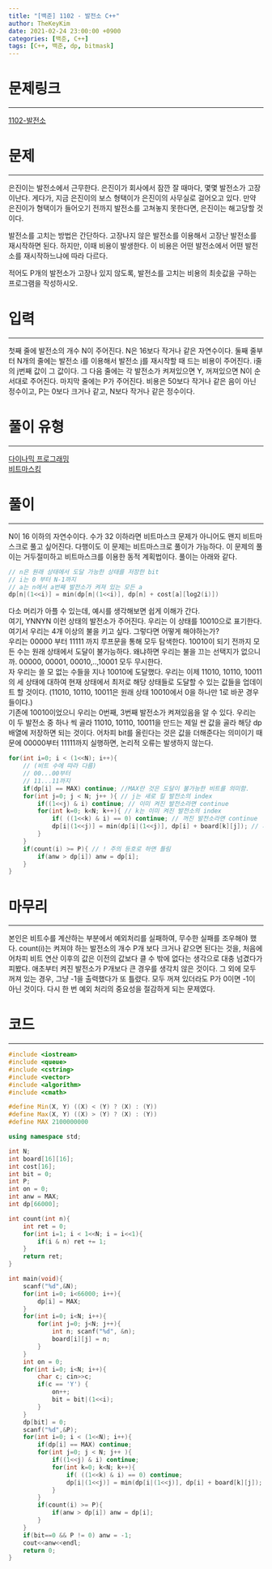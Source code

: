 ```yaml
---
title: "[백준] 1102 - 발전소 C++"
author: TheKeyKim
date: 2021-02-24 23:00:00 +0900
categories: [백준, C++]
tags: [C++, 백준, dp, bitmask]
---
```


# 문제링크
***
[1102-발전소](https://www.acmicpc.net/problem/1102)
# 문제
***
<div id="problem_description" class="problem-text">
				<p>은진이는 발전소에서 근무한다. 은진이가 회사에서 잠깐 잘 때마다, 몇몇 발전소가 고장이난다. 게다가, 지금 은진이의 보스 형택이가 은진이의 사무실로 걸어오고 있다. 만약 은진이가 형택이가 들어오기 전까지 발전소를 고쳐놓지 못한다면, 은진이는 해고당할 것이다.</p>

<p>발전소를 고치는 방법은 간단하다. 고장나지 않은 발전소를 이용해서 고장난 발전소를 재시작하면 된다. 하지만, 이때 비용이 발생한다. 이 비용은 어떤 발전소에서 어떤 발전소를 재시작하느냐에 따라 다르다.</p>

<p>적어도 P개의 발전소가 고장나 있지 않도록, 발전소를 고치는 비용의 최솟값을 구하는 프로그램을 작성하시오.
&nbsp;</p>
</div>

# 입력
***
<p>첫째 줄에 발전소의 개수 N이 주어진다. N은 16보다 작거나 같은 자연수이다. 둘째 줄부터 N개의 줄에는 발전소 i를 이용해서 발전소 j를 재시작할 때 드는 비용이 주어진다. i줄의 j번째 값이 그 값이다. 그 다음 줄에는 각 발전소가 켜져있으면 Y, 꺼져있으면 N이 순서대로 주어진다. 마지막 줄에는 P가 주어진다.&nbsp;비용은 50보다 작거나 같은 음이 아닌 정수이고, P는 0보다 크거나 같고, N보다 작거나 같은 정수이다.</p>

# 풀이 유형
***
[다이나믹 프로그래밍](/tags/dp)
<br>
[비트마스킹](/tags/bitmask)

# 풀이
***
N이 16 이하의 자연수이다. 수가 32 이하라면 비트마스크 문제가 아니어도 왠지 비트마스크로 풀고 싶어진다. 다행이도 이 문제는 비트마스크로 풀이가 가능하다. 이 문제의 풀이는 거두절미하고 비트마스크를 이용한 동적 계획법이다. 풀이는 아래와 같다.
```c++ 
// n은 원래 상태에서 도달 가능한 상태를 저장한 bit
// i는 0 부터 N-1까지
// a는 n에서 a번째 발전소가 켜져 있는 모든 a
dp[n|(1<<i)] = min(dp[n|(1<<i)], dp[n] + cost[a][log2(i)])
```
다소 머리가 아플 수 있는데, 예시를 생각해보면 쉽게 이해가 간다. <br>
여기, YNNYN 이런 상태의 발전소가 주어진다. 우리는 이 상태를 10010으로 표기한다. 여기서 우리는 4개 이상의 불을 키고 싶다. 그렇다면 어떻게 해야하는가? <br>
우리는 00000 부터 11111 까지 루프문을 통해 모두 탐색한다. 10010이 되기 전까지 모든 수는 원래 상태에서 도달이 불가능하다. 왜냐하면 우리는 불을 끄는 선택지가 없으니까. 00000, 00001, 00010,..,10001 모두 무시한다. <br>
자 우리는 쓸 모 없는 수들을 지나 10010에 도달했다. 우리는 이제 11010, 10110, 10011의 세 상태에 대하여 현재 상태에서 최저로 해당 상태들로 도달할 수 있는 값들을 업데이트 할 것이다. (11010, 10110, 10011은 원래 상태 10010에서 0을 하나만 1로 바꾼 경우들이다.)<br>
기존에 10010이었으니 우리는 0번째, 3번째 발전소가 켜져있음을 알 수 있다. 우리는 이 두 발전소 중 하나 씩 골라 11010, 10110, 10011을 만드는 제일 싼 값을 골라 해당 dp배열에 저장하면 되는 것이다. 어차피 bit를 올린다는 것은 값을 더해준다는 의미이기 때문에 00000부터 11111까지 실행하면, 논리적 오류는 발생하지 않는다.

```c++
for(int i=0; i < (1<<N); i++){
    // (비트 수에 따라 다름)
    // 00...00부터
    // 11...11까지
    if(dp[i] == MAX) continue; //MAX란 것은 도달이 불가능한 비트를 의미함.
    for(int j=0; j < N; j++ ){ // j는 새로 킬 발전소의 index
        if((1<<j) & i) continue; // 이미 켜진 발전소라면 continue
        for(int k=0; k<N; k++){ // k는 이미 켜진 발전소의 index
            if( ((1<<k) & i) == 0) continue; // 꺼진 발전소라면 continue
            dp[i|(1<<j)] = min(dp[i|(1<<j)], dp[i] + board[k][j]); // 계산
        }
    }
    if(count(i) >= P){ // ! 주의 등호로 하면 틀림
        if(anw > dp[i]) anw = dp[i];
    }
}
```

# 마무리
***
본인은 비트수를 계산하는 부분에서 예외처리를 실패하여, 무수한 실패를 조우해야 했다. count(i)는 켜져야 하는 발전소의 개수 P개 보다 크거나 같으면 된다는 것을, 처음에 어차피 비트 연산 이후의 값은 이전의 값보다 클 수 밖에 없다는 생각으로 대충 넘겼다가 피봤다. 애초부터 켜진 발전소가 P개보다 큰 경우를 생각치 않은 것이다. 그 외에 모두 꺼져 있는 경우, 그냥 -1을 출력했다가 또 틀렸다. 모두 꺼져 있더라도 P가 0이면 -1이 아닌 것이다. 다시 한 번 예외 처리의 중요성을 절감하게 되는 문제였다.
# 코드
***
```c++
#include <iostream>
#include <queue>
#include <cstring>
#include <vector>
#include <algorithm>
#include <cmath>

#define Min(X, Y) ((X) < (Y) ? (X) : (Y))
#define Max(X, Y) ((X) > (Y) ? (X) : (Y))
#define MAX 2100000000

using namespace std;

int N;
int board[16][16];
int cost[16];
int bit = 0;
int P;
int on = 0;
int anw = MAX;
int dp[66000];

int count(int n){
    int ret = 0;
    for(int i=1; i < 1<<N; i = i<<1){
        if(i & n) ret += 1;
    }
    return ret;
}

int main(void){
    scanf("%d",&N);
    for(int i=0; i<66000; i++){
        dp[i] = MAX;
    }
    for(int i=0; i<N; i++){
        for(int j=0; j<N; j++){
            int n; scanf("%d", &n);
            board[i][j] = n;
        }
    }
    int on = 0;
    for(int i=0; i<N; i++){
        char c; cin>>c;
        if(c == 'Y') {
            on++;
            bit = bit|(1<<i);
        }
    }
    dp[bit] = 0;
    scanf("%d",&P);
    for(int i=0; i < (1<<N); i++){
        if(dp[i] == MAX) continue;
        for(int j=0; j < N; j++ ){
            if((1<<j) & i) continue;
            for(int k=0; k<N; k++){
                if( ((1<<k) & i) == 0) continue;
                dp[i|(1<<j)] = min(dp[i|(1<<j)], dp[i] + board[k][j]);
            }
        }
        if(count(i) >= P){
            if(anw > dp[i]) anw = dp[i];
        }
    }
    if(bit==0 && P != 0) anw = -1;
    cout<<anw<<endl;
    return 0;
}
```
